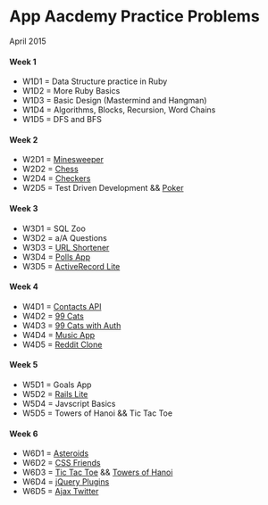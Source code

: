 # App Aacdemy Practice Problems
April 2015

#### Week 1
+ W1D1 = Data Structure practice in Ruby
+ W1D2 = More Ruby Basics
+ W1D3 = Basic Design (Mastermind and Hangman)
+ W1D4 = Algorithms, Blocks, Recursion, Word Chains
+ W1D5 = DFS and BFS

#### Week 2
+ W2D1 = [Minesweeper](https://github.com/kswang2400/minesweeper)
+ W2D2 = [Chess](https://github.com/kswang2400/chess)
+ W2D4 = [Checkers](https://github.com/kswang2400/checkers)
+ W2D5 = Test Driven Development && [Poker](https://github.com/kswang2400/poker)

#### Week 3
+ W3D1 = SQL Zoo
+ W3D2 = a/A Questions
+ W3D3 = [URL Shortener](https://github.com/kswang2400/url-shortener)
+ W3D4 = [Polls App](https://github.com/kswang2400/polls-app)
+ W3D5 = [ActiveRecord Lite](https://github.com/kswang2400/activerecord-lite)

#### Week 4
+ W4D1 = [Contacts API](https://github.com/kswang2400/contacts-api)
+ W4D2 = [99 Cats](https://github.com/kswang2400/cats_99)
+ W4D3 = [99 Cats with Auth](https://github.com/kswang2400/cats_99_day_2)
+ W4D4 = [Music App](https://github.com/kswang2400/music-app)
+ W4D5 = [Reddit Clone](https://github.com/kswang2400/reddit-clone)

#### Week 5
+ W5D1 = Goals App
+ W5D2 = [Rails Lite](https://github.com/kswang2400/rails-lite)  
+ W5D4 = Javscript Basics 
+ W5D5 = Towers of Hanoi && Tic Tac Toe 

#### Week 6
+ W6D1 = [Asteroids](https://github.com/kswang2400/asteroids)
+ W6D2 = [CSS Friends](https://github.com/kswang2400/CSS-Friends)
+ W6D3 = [Tic Tac Toe](https://github.com/kswang2400/Tic-Tac-Toe) && [Towers of Hanoi](http://kswang2400.github.io/)
+ W6D4 = [jQuery Plugins](https://github.com/kswang2400/jQuery-plugins)
+ W6D5 = [Ajax Twitter](https://github.com/kswang2400/ajax-twitter)

